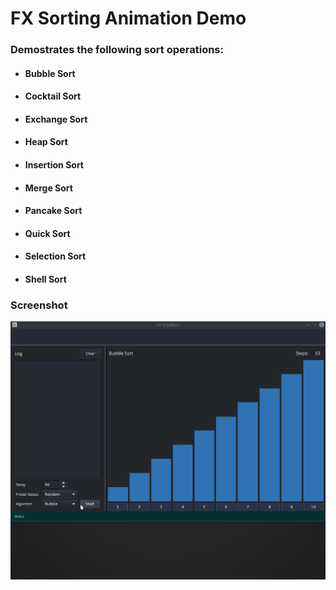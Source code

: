 # FX Sorting Animation Demo

### Demostrates the following sort operations:
* #### Bubble Sort
* #### Cocktail Sort
* #### Exchange Sort
* #### Heap Sort
* #### Insertion Sort
* #### Merge Sort
* #### Pancake Sort
* #### Quick Sort
* #### Selection Sort
* #### Shell Sort

### Screenshot
![alt text](https://github.com/EricCanull/fxsortinganimation/blob/master/src/main/resources/images/sortanimation.gif "Sort Demo")
